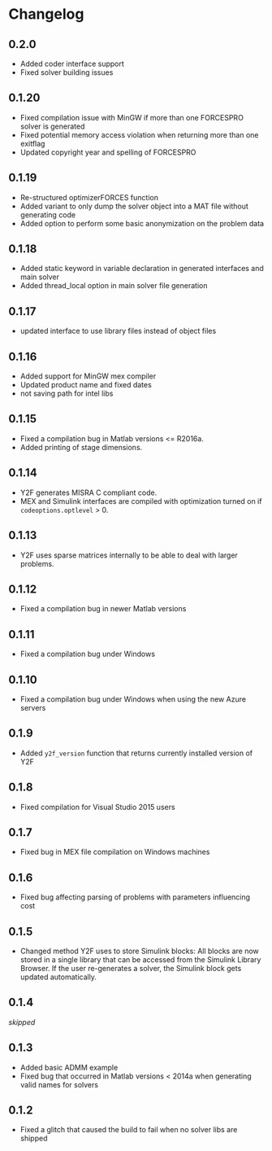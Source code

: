 # Changelog

## 0.2.0
- Added coder interface support
- Fixed solver building issues

## 0.1.20
- Fixed compilation issue with MinGW if more than one FORCESPRO solver is generated
- Fixed potential memory access violation when returning more than one exitflag
- Updated copyright year and spelling of FORCESPRO

## 0.1.19
- Re-structured optimizerFORCES function
- Added variant to only dump the solver object into a MAT file without generating code
- Added option to perform some basic anonymization on the problem data

## 0.1.18
- Added static keyword in variable declaration in generated interfaces and main solver
- Added thread_local option in main solver file generation

## 0.1.17
- updated interface to use library files instead of object files

## 0.1.16
- Added support for MinGW mex compiler
- Updated product name and fixed dates
- not saving path for intel libs

## 0.1.15

- Fixed a compilation bug in Matlab versions <= R2016a.
- Added printing of stage dimensions.

## 0.1.14

- Y2F generates MISRA C compliant code.
- MEX and Simulink interfaces are compiled with optimization turned on if `codeoptions.optlevel` > 0.

## 0.1.13

- Y2F uses sparse matrices internally to be able to deal with larger problems.

## 0.1.12

- Fixed a compilation bug in newer Matlab versions

## 0.1.11

- Fixed a compilation bug under Windows

## 0.1.10

- Fixed a compilation bug under Windows when using the new Azure servers

## 0.1.9

- Added `y2f_version` function that returns currently installed version of Y2F

## 0.1.8

- Fixed compilation for Visual Studio 2015 users

## 0.1.7

- Fixed bug in MEX file compilation on Windows machines

## 0.1.6

- Fixed bug affecting parsing of problems with parameters influencing cost


## 0.1.5

- Changed method Y2F uses to store Simulink blocks:  All blocks are now stored in a single library that can be accessed from the Simulink Library Browser. If the user re-generates a solver, the Simulink block gets updated automatically.



## 0.1.4

*skipped*


## 0.1.3

- Added basic ADMM example
- Fixed bug that occurred in Matlab versions < 2014a when generating valid names for solvers


## 0.1.2

- Fixed a glitch that caused the build to fail when no solver libs are shipped
